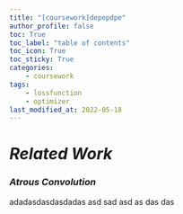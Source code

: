 ```yaml
---
title: "[coursework]depepdpe"
author_profile: false
toc: True	
toc_label: "table of contents"
toc_icon: True
toc_sticky:	True
categories: 
    - coursework
tags: 
    - lossfunction
    - optimizer
last_modified_at: 2022-05-18
---
```


# ***Related Work***

### *Atrous Convolution*

adadasdasdasdadas
asd
sad
asd
as
das
das
